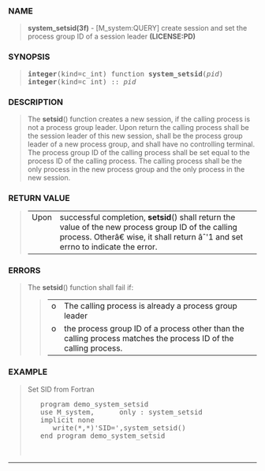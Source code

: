 <?
<body>
  <div id="Container">
    <div id="Content">
      <div class="c166"></div><a name="0"></a>

      <h3><a name="0">NAME</a></h3>

      <blockquote>
        <b>system_setsid(3f)</b> - [M_system:QUERY] create session and set the process group ID of a session leader <b>(LICENSE:PD)</b>
      </blockquote><a name="contents" id="contents"></a>

      <h3><a name="6">SYNOPSIS</a></h3>

      <blockquote>
        <pre>
<b>integer</b>(kind=c_int) function <b>system_setsid</b>(<i>pid</i>)
<b>integer</b>(kind=c_int) :: <i>pid</i>
</pre>
      </blockquote><a name="2"></a>

      <h3><a name="2">DESCRIPTION</a></h3>

      <blockquote>
            The <b>setsid</b>() function creates a new session, if the
            calling process is not a process group leader. Upon return
            the calling process shall be the session leader of this new
            session, shall be the process group leader of a new process
            group, and shall have no controlling terminal. The process
            group ID of the calling process shall be set equal to the
            process ID of the calling process. The calling process shall
            be the only process in the new process group and the only
            process in the new session.
      </blockquote><a name="3"></a>

      <h3><a name="3">RETURN VALUE</a></h3>

      <blockquote>
        <table cellpadding="3">
          <tr valign="top">
            <td class="c167" width="6%" nowrap="nowrap">Upon</td>

            <td valign="bottom">successful completion, <b>setsid</b>() shall return the value of the new process group ID of the calling process.
            Other&acirc;&euro; wise, it shall return &acirc;&circ;'1 and set errno to indicate the error.</td>
          </tr>
        </table>
      </blockquote><a name="4"></a>

      <h3><a name="4">ERRORS</a></h3>

      <blockquote>
        The <b>setsid</b>() function shall fail if:

        <blockquote>
          <table cellpadding="3">
            <tr valign="top">
              <td width="3%">o</td>

              <td>The calling process is already a process group leader</td>
            </tr>

            <tr valign="top">
              <td width="3%">o</td>

              <td>the process group ID of a process other than the calling process matches the process ID of the calling process.</td>
            </tr>
          </table>
        </blockquote>
      </blockquote><a name="5"></a>

      <h3><a name="5">EXAMPLE</a></h3>

      <blockquote>
        Set SID from Fortran
        <pre>
   program demo_system_setsid
   use M_system,      only : system_setsid
   implicit none
      write(*,*)'SID=',system_setsid()
   end program demo_system_setsid
<br />
</pre>
      </blockquote>
      <hr />
    </div>
  </div>
</body>

